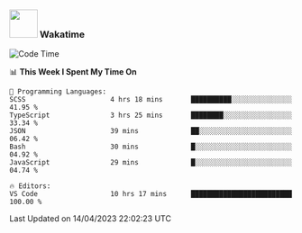 ### <img src="https://media.giphy.com/media/VgCDAzcKvsR6OM0uWg/giphy.gif" width="50"> Wakatime

  <!--START_SECTION:waka-->
![Code Time](http://img.shields.io/badge/Code%20Time-1%2C365%20hrs%2021%20mins-blue)

📊 **This Week I Spent My Time On** 

```text
💬 Programming Languages: 
SCSS                     4 hrs 18 mins       ██████████░░░░░░░░░░░░░░░   41.95 % 
TypeScript               3 hrs 25 mins       ████████░░░░░░░░░░░░░░░░░   33.34 % 
JSON                     39 mins             ██░░░░░░░░░░░░░░░░░░░░░░░   06.42 % 
Bash                     30 mins             █░░░░░░░░░░░░░░░░░░░░░░░░   04.92 % 
JavaScript               29 mins             █░░░░░░░░░░░░░░░░░░░░░░░░   04.74 % 

🔥 Editors: 
VS Code                  10 hrs 17 mins      █████████████████████████   100.00 % 
```


 Last Updated on 14/04/2023 22:02:23 UTC
<!--END_SECTION:waka-->
